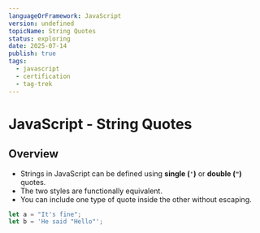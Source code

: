 ```yaml
---
languageOrFramework: JavaScript
version: undefined
topicName: String Quotes
status: exploring
date: 2025-07-14
publish: true
tags:
  - javascript
  - certification
  - tag-trek
---
```

# JavaScript - String Quotes

## Overview
- Strings in JavaScript can be defined using **single (`'`)** or **double (`"`)** quotes.
- The two styles are functionally equivalent.
- You can include one type of quote inside the other without escaping.
```javascript
let a = "It's fine";
let b = 'He said "Hello"';
```
